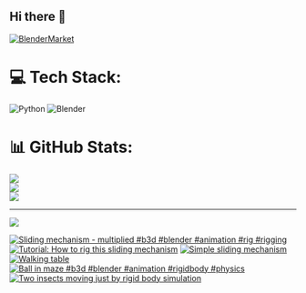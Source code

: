 ## Hi there 👋

<!--
**luckychris/luckychris** is a ✨ _special_ ✨ repository because its `README.md` (this file) appears on your GitHub profile.

Here are some ideas to get you started:

- 🔭 I’m currently working on ...
- 🌱 I’m currently learning ...
- 👯 I’m looking to collaborate on ...
- 🤔 I’m looking for help with ...
- 💬 Ask me about ...
- 📫 How to reach me: https://www.instagram.com/blender.fun/
- 😄 Pronouns: ...
- ⚡ Fun fact: ...
-->


[![BlenderMarket](https://assets.superhivemarket.com/site_assets/blendermarketlogo.png)](https://blendermarket.com/creators/blenderfun)

# 💻 Tech Stack:
![Python](https://img.shields.io/badge/python-3670A0?style=for-the-badge&logo=python&logoColor=ffdd54) ![Blender](https://img.shields.io/badge/blender-%23F5792A.svg?style=for-the-badge&logo=blender&logoColor=white)
# 📊 GitHub Stats:
![](https://github-readme-stats.vercel.app/api?username=luckychris&theme=great-gatsby&hide_border=false&include_all_commits=false&count_private=false)<br/>
![](https://github-readme-streak-stats.herokuapp.com/?user=luckychris&theme=great-gatsby&hide_border=false)<br/>
![](https://github-readme-stats.vercel.app/api/top-langs/?username=luckychris&theme=great-gatsby&hide_border=false&include_all_commits=false&count_private=false&layout=compact)

---
[![](https://visitcount.itsvg.in/api?id=luckychris&icon=0&color=0)](https://visitcount.itsvg.in)

<!-- Proudly created with GPRM ( https://gprm.itsvg.in ) -->

<!-- BEGIN YOUTUBE-CARDS -->
[![Sliding mechanism - multiplied #b3d #blender #animation #rig #rigging](https://ytcards.demolab.com/?id=LxEtrUEspp8&title=Sliding+mechanism+-+multiplied+%23b3d+%23blender+%23animation+%23rig+%23rigging&lang=en&timestamp=1741166366&background_color=%230d1117&title_color=%23ffffff&stats_color=%23dedede&max_title_lines=1&width=250&border_radius=5 "Sliding mechanism - multiplied #b3d #blender #animation #rig #rigging")](https://www.youtube.com/watch?v=LxEtrUEspp8)
[![Tutorial: How to rig this sliding mechanism](https://ytcards.demolab.com/?id=8qanxcGEp0Q&title=Tutorial%3A+How+to+rig+this+sliding+mechanism&lang=en&timestamp=1741102893&background_color=%230d1117&title_color=%23ffffff&stats_color=%23dedede&max_title_lines=1&width=250&border_radius=5 "Tutorial: How to rig this sliding mechanism")](https://www.youtube.com/watch?v=8qanxcGEp0Q)
[![Simple sliding mechanism](https://ytcards.demolab.com/?id=DpxwOHweT1Q&title=Simple+sliding+mechanism&lang=en&timestamp=1741096613&background_color=%230d1117&title_color=%23ffffff&stats_color=%23dedede&max_title_lines=1&width=250&border_radius=5 "Simple sliding mechanism")](https://www.youtube.com/watch?v=DpxwOHweT1Q)
[![Walking table](https://ytcards.demolab.com/?id=uLLW07Mpc4k&title=Walking+table&lang=en&timestamp=1740941722&background_color=%230d1117&title_color=%23ffffff&stats_color=%23dedede&max_title_lines=1&width=250&border_radius=5 "Walking table")](https://www.youtube.com/watch?v=uLLW07Mpc4k)
[![Ball in maze #b3d #blender #animation #rigidbody #physics](https://ytcards.demolab.com/?id=E0Yz9xZs6B4&title=Ball+in+maze+%23b3d+%23blender+%23animation+%23rigidbody+%23physics&lang=en&timestamp=1740494982&background_color=%230d1117&title_color=%23ffffff&stats_color=%23dedede&max_title_lines=1&width=250&border_radius=5 "Ball in maze #b3d #blender #animation #rigidbody #physics")](https://www.youtube.com/watch?v=E0Yz9xZs6B4)
[![Two insects moving just by rigid body simulation](https://ytcards.demolab.com/?id=2dfMwP8jMAs&title=Two+insects+moving+just+by+rigid+body+simulation&lang=en&timestamp=1740245547&background_color=%230d1117&title_color=%23ffffff&stats_color=%23dedede&max_title_lines=1&width=250&border_radius=5 "Two insects moving just by rigid body simulation")](https://www.youtube.com/watch?v=2dfMwP8jMAs)
<!-- END YOUTUBE-CARDS -->

